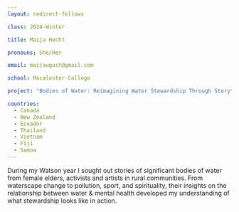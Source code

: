 ```yaml
---
layout: redirect-fellows

class: 2024-Winter

title: Maija Hecht

pronouns: She/Her

email: maijaugust@gmail.com

school: Macalester College

project: "Bodies of Water: Reimagining Water Stewardship Through Storytelling"

countries:
  - Canada
  - New Zealand
  - Ecuador
  - Thailand
  - Vietnam
  - Fiji
  - Samoa
---
```


During my Watson year I sought out stories of significant bodies of water from female elders, activists and artists in rural communities. From waterscape change to pollution, sport, and spirituality, their insights on the relationship between water & mental health developed my understanding of what stewardship looks like in action.
